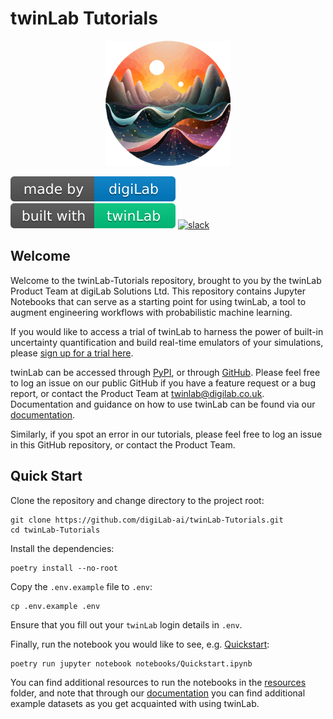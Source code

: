 # twinLab Tutorials

<p align="center">
    <!-- <img src="./resources/images/logo.svg" width="200" height="200" /> -->
    <img src="./resources/images/twinLab.svg" width="200" height="200"/>
</p>

![digiLab](./resources/images/digiLab_badge.svg) ![twinLab](./resources/images/twinLab_badge.svg) [![slack](https://img.shields.io/badge/slack-@digilabglobal-purple.svg?logo=slack)](https://digilabglobal.slack.com)

## Welcome

Welcome to the twinLab-Tutorials repository, brought to you by the twinLab Product Team at digiLab Solutions Ltd. This repository contains Jupyter Notebooks that can serve as a starting point for using twinLab, a tool to augment engineering workflows with probabilistic machine learning.

If you would like to access a trial of twinLab to harness the power of built-in uncertainty quantification and build real-time emulators of your simulations, please [sign up for a trial here](https://www.digilab.co.uk/contact).

twinLab can be accessed through [PyPI](https://pypi.org/project/twinlab/), or through [GitHub](https://github.com/digiLab-ai/twinLab-Interface). Please feel free to log an issue on our public GitHub if you have a feature request or a bug report, or contact the Product Team at twinlab@digilab.co.uk. Documentation and guidance on how to use twinLab can be found via our [documentation](https://twinlab.ai/).

Similarly, if you spot an error in our tutorials, please feel free to log an issue in this GitHub repository, or contact the Product Team.

## Quick Start

Clone the repository and change directory to the project root:

```shell
git clone https://github.com/digiLab-ai/twinLab-Tutorials.git
cd twinLab-Tutorials
```

Install the dependencies:

```shell
poetry install --no-root
```

Copy the `.env.example` file to `.env`:

```shell
cp .env.example .env
```

Ensure that you fill out your `twinLab` login details in `.env`.

Finally, run the notebook you would like to see, e.g. [Quickstart](./notebooks/Quickstart.ipynb):

```shell
poetry run jupyter notebook notebooks/Quickstart.ipynb
```

You can find additional resources to run the notebooks in the [resources](./resources/datasets) folder, and note that through our [documentation](https://twinlab.ai/) you can find additional example datasets as you get acquainted with using twinLab.
